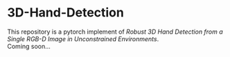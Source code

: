 # 3D-Hand-Detection
This repository is a pytorch implement of *Robust 3D Hand Detection from a Single RGB-D Image in Unconstrained Environments*.  
Coming soon...
